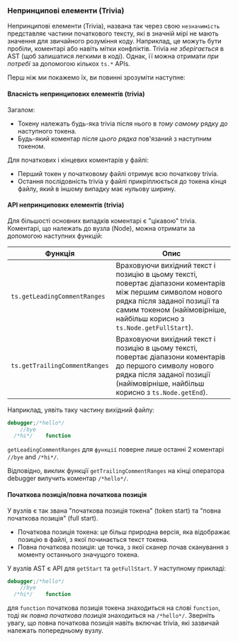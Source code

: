 ### Непринципові елементи (Trivia)
Непринципові елементи (Trivia), названа так через свою `незначимість` представляє частини початкового тексту, які в значній мірі не мають значення для звичайного розуміння коду. Наприклад, це можуть бути пробіли, коментарі або навіть мітки конфліктів. Trivia *не зберігається* в AST (щоб залишатися легкими в коді). Однак, її можна отримати *при  потребі* за допомогою кількох `ts.*` APIs. 

Перш ніж ми покажемо їх, ви повинні зрозуміти наступне:

#### Власність непринципових елементів (trivia)
Загалом:
* Токену належать будь-яка trivia після нього в *тому самому* рядку *до* наступного токена.
* Будь-який коментар *після цього рядка* пов'язаний з наступним токеном.

Для початкових і кінцевих коментарів у файлі:
* Перший токен у початковому файлі отримує всю початкову trivia.
* Остання послідовність trivia у файлі прикріплюється до токена кінця файлу, який в іншому випадку має нульову ширину.

#### API непринципових елементів (trivia)
Для більшості основних випадків коментарі є "цікавою" trivia. Коментарі, що належать до вузла (Node), можна отримати за допомогою наступних функцій:



Функція | Опис
---------|------------
`ts.getLeadingCommentRanges` | Враховуючи вихідний текст і позицію в цьому тексті, повертає діапазони коментарів між першим символом нового рядка після заданої позиції та самим токеном (найімовірніше, найбільш корисно з `ts.Node.getFullStart`).
`ts.getTrailingCommentRanges` | Враховуючи вихідний текст і позицію в цьому тексті, повертає діапазони коментарів до першого символу нового рядка після заданої позиції (найімовірніше, найбільш корисно з `ts.Node.getEnd`).

Наприклад, уявіть таку частину вихідний файлу:

```ts
debugger;/*hello*/
    //bye
  /*hi*/    function
```

`getLeadingCommentRanges` для `функції` поверне лише останні 2 коментарі `//bye` and `/*hi*/`.

Відповідно, виклик функції `getTrailingCommentRanges` на кінці оператора debugger вилучить коментар `/*hello*/`.

#### Початкова позиція/повна початкова позиція
У вузлів є так звана "початкова позиція токена" (token start) та "повна початкова позиція" (full start).

* Початкова позиція токена: це більш природна версія, яка відображає позицію в файлі, з якої починається текст токена.
* Повна початкова позиція: це точка, з якої сканер почав сканування з моменту останнього значущого токена.

У вузлів AST є API для `getStart` та `getFullStart`. У наступному прикладі:

```ts
debugger;/*hello*/
    //bye
  /*hi*/    function
```
для `function` початкова позиція токена знаходиться на слові `function`, тоді як *повна початкова позиція* знаходиться на `/*hello*/`. Зверніть увагу, що повна початкова позиція навіть включає trivia, які зазвичай належать попередньому вузлу.
